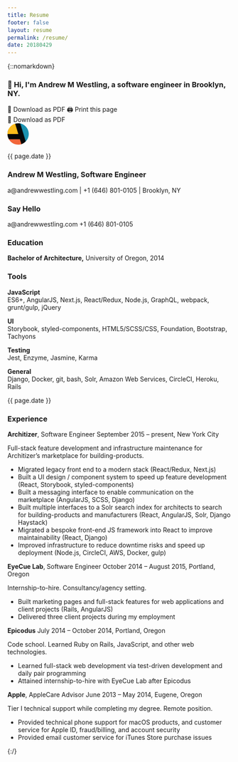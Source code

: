 ```yaml
---
title: Resume
footer: false
layout: resume
permalink: /resume/
date: 20180429
---
```


{::nomarkdown}
<!-- Overrides for regular site styles -->
<style>
  .wrapper { max-width: calc(960px - (30px * 2)) !important; }
  .post-content { margin-bottom: 0; }
  .page-content { padding-bottom: 0; }
  a, a:visited, a:active, a:hover {
    color: unset;
    text-decoration: none;
  }
  @media print {
    .page-content { padding: 0; }
    .site-header { display: none !important; }
  }
</style>

<!-- Tachyons -->
<link rel="stylesheet" href="{{ "/assets/css/tachyons.min.css" | relative_url }}"/>
<link rel="stylesheet" href="{{ "/assets/css/tachyons-print.css" | relative_url }}">

<!-- Resume -->
<article class="sans-serif">
  <!-- Greeting (Large) -->
  <section id="top" class="db-ns dn mb4 w-100-ns">
    <h1 class="f3 lh-title mb3 mt0">👋 Hi, I'm Andrew M Westling, a software engineer in <span class="dib">Brooklyn, NY.</span></h1>
    <a class="b--gray ba black br2 dib f6 ph3 pv1" onclick="ga('send','event', 'Resume', 'download')" href="{{ "/assets/resume/andrew_westling_resume.pdf" | relative_url }}" target="_blank" download>📄 Download as PDF</a>
    <a class="b--gray ba black br2 dib f6 ph3 pv1" onclick="ga('send','event', 'Resume', 'print')" href="javascript:window.print()">🖨 Print this page</a>
  </section>
  <!-- Greeting (Small) -->
  <section id="contact-s" class="db dn-ns mb4 w-100-ns">
    <a class="b--gray ba black br2 dib dn-p f6 mb4 ph3 pv2" onclick="ga('send','event', 'Resume', 'download')" href="{{ "/assets/resume/andrew_westling_resume.pdf" | relative_url }}" target="_blank" download>📄 Download as PDF</a>
    <div class="fl-p">
      <img class="dib-p dn" src="/assets/a.png" style="height: 48px; width: 48px; margin-right: 10px; border-radius: 50%;"/>
    </div>
    <div id="date-updated" class="dn db-p fr-p">
      <p class="f7 light-gray">{{ page.date }}</p>
    </div>
    <div>
      <h1 class="f4 lh-title mb0-p mf3 mt0"><strong class="dib">Andrew M Westling</strong>, <span class="dib f5">Software Engineer</span></h1>
      <p class="lh-title mb0-p mf3 mt0">
        <a class="black db dib-p link" onclick="ga('send','event', 'Resume', 'email')" href="mailto:a@andrewwestling.com" target="_blank">a@andrewwestling.com</a>
        <span class="dib-p dn"> | </span>
        <a class="black db dib-p link" onclick="ga('send','event', 'Resume', 'phone')" href="tel:16468010105" target="_blank">+1 (646) 801-0105</a>
        <span class="dib-p dn"> | </span>
        <span class="db dib-p">Brooklyn, NY</span>
      </p>
    </div>
  </section>
  <div class="fl-p flex flex-column-reverse flex-row-ns flex-wrap w-100-p">
    <!-- Sidebar -->
    <section id="sidebar" class="f6 fl-p flex flex-column flex-grow pr3-ns pr3-p w-40-ns w-third-p">
      <!-- Contact -->
      <div id="contact-ns" class="db-ns dn mb3">
        <h1 class="b f4 lh-title mb2 mt0">Say Hello</h1>
        <p class="lh-copy mt0-ns">
          <a class="db link underline-hover" onclick="ga('send','event', 'Resume', 'email')" href="mailto:a@andrewwestling.com" target="_blank">a@andrewwestling.com</a>
          <a class="db link underline-hover" onclick="ga('send','event', 'Resume', 'phone')" href="tel:16468010105" target="_blank">+1 (646) 801-0105</a>
        </p>
      </div>
      <!-- Education -->
      <div id="education" class="mb3 order-1-ns order-2">
        <h1 class="b f4 lh-title mb2 mt0">Education</h1>
        <p><strong class="dib">Bachelor of Architecture,</strong> <span class="dib">University of Oregon, 2014</span></p>
      </div>
      <!-- Tools -->
      <div id="tools" class="mb3 order-2-ns order-1">
        <h1 class="b f4 lh-title mb2 mt0">Tools</h1>
        <p class="mb2"><strong>JavaScript</strong><br>ES6+, AngularJS, Next.js, React/Redux, Node.js, GraphQL, webpack, grunt/gulp, jQuery</p>
        <p class="mb2"><strong>UI</strong><br>Storybook, styled-components, HTML5/SCSS/CSS, Foundation, Bootstrap, Tachyons</p>
        <p class="mb2"><strong>Testing</strong><br>Jest, Enzyme, Jasmine, Karma</p>
        <p class="mb2"><strong>General</strong><br>Django, Docker, git, bash, Solr, <span class="dib">Amazon Web Services</span>, CircleCI, Heroku, Rails</p>
      </div>
      <div id="date-updated" class="dn-p order-3">
        <p class="f7 light-gray">{{ page.date }}</p>
      </div>
    </section>
    <!-- Experience -->
    <section id="experience" class="fl-p flex flex-column flex-grow w-60-ns w-two-thirds-p">
      <h1 class="b f4 lh-title mb2 mt0">Experience</h1>
      <!-- Architizer -->
      <div class="mb3">
        <div class="mb2">
          <span class="db f5 mt0 lh-title"><strong><a class="link underline"href="https://architizer.com" target="_blank">Architizer</a></strong>, Software Engineer</span>
          <span class="db f7 gray i lh-copy mt0">September 2015 – present, New York City</span>
        </div>
        <div class="f6 lh-copy mb3">
          <p class="mb2">Full-stack feature development and infrastructure maintenance for Architizer’s marketplace for building-products.</p>
          <ul class="lh-copy ml3">
            <li>Migrated legacy front end to a modern stack <span class="dib f7 gray i">(React/Redux, Next.js)</span></li>
            <li>Built a UI design / component system to speed up feature development <span class="dib f7 gray i">(React, Storybook, styled-components)</span></li>
            <li>Built a messaging interface to enable communication on the marketplace <span class="dib f7 gray i">(AngularJS, SCSS, Django)</span></li>
            <li>Built multiple interfaces to a Solr search index for architects to search for building-products and manufacturers <span class="dib f7 gray i">(React, AngularJS, Solr, Django Haystack)</span></li>
            <li>Migrated a bespoke front-end JS framework into React to improve maintainability <span class="dib f7 gray i">(React, Django)</span></li>
            <li>Improved infrastructure to reduce downtime risks and speed up deployment <span class="dib f7 gray i">(Node.js, CircleCI, AWS, Docker, gulp)</span></li>
          </ul>
        </div>
      </div>
      <!-- EyeCue Lab -->
      <div class="mb3">
        <div class="mb2">
          <span class="db f5 mt0 lh-title"><strong><a class="link underline" href="http://eyecuelab.com/" target="_blank">EyeCue Lab</a></strong>, Software Engineer</span>
          <span class="db f7 gray i lh-copy mt0">October 2014 – August 2015, Portland, Oregon</span>
        </div>
        <div class="f6 lh-copy mb3">
          <p class="mb2">Internship-to-hire. Consultancy/agency setting.</p>
          <ul class="lh-copy ml3">
            <li>Built marketing pages and full-stack features for web applications and client projects <span class="dib f7 gray i">(Rails, AngularJS)</span></li>
            <li>Delivered three client projects during my employment</li>
          </ul>
        </div>
      </div>
      <!-- Epicodus -->
      <div class="mb3">
        <div class="mb2">
          <span class="db f5 mt0 lh-title"><strong><a class="link underline" href="https://epicodus.com/" target="_blank">Epicodus</a></strong>
          <span class="db f7 gray i lh-copy mt0">July 2014 – October 2014, Portland, Oregon</span>
        </div>
        <div class="f6 lh-copy mb3">
          <p class="mb2">Code school. Learned Ruby on Rails, JavaScript, and other web technologies.</p>
          <ul class="lh-copy ml3">
            <li>Learned full-stack web development via test-driven development and daily pair programming</li>
            <li>Attained internship-to-hire with EyeCue Lab after Epicodus</li>
          </ul>
        </div>
      </div>
      <!-- Apple -->
      <div class="mb3">
        <div class="mb2">
          <span class="db f5 mt0 lh-title"><strong><a class="link underline" href="https://support.apple.com" target="_blank">Apple</a></strong>, AppleCare Advisor</span>
          <span class="db f7 gray i lh-copy mt0">June 2013 – May 2014, Eugene, Oregon</span>
        </div>
        <div class="f6 lh-copy mb3">
          <p class="mb2">Tier I technical support while completing my degree. Remote position.</p>
          <ul class="lh-copy ml3">
            <li>Provided technical phone support for macOS products, and customer service for Apple ID, fraud/billing, and account security</li>
            <li>Provided email customer service for iTunes Store purchase issues</li>
          </ul>
        </div>
      </div>
    </section>
  </div>
</article>
{:/}

